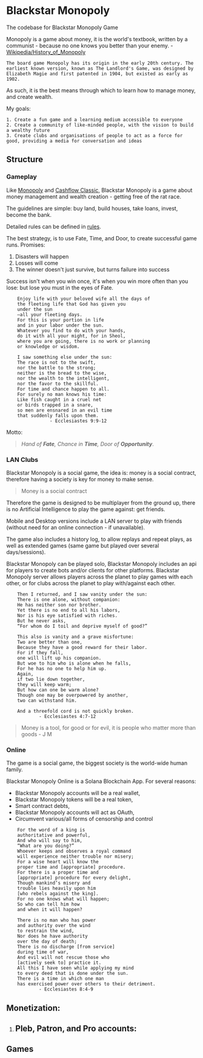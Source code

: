 # Blackstar Monopoly
The codebase for Blackstar Monopoly Game

Monopoly is a game about money, it is the world's textbook, written by a communist - because no one knows you better than your enemy. - [Wikipedia/History_of_Monopoly](https://en.wikipedia.org/wiki/History_of_Monopoly)
```
The board game Monopoly has its origin in the early 20th century. The earliest known version, known as The Landlord's Game, was designed by Elizabeth Magie and first patented in 1904, but existed as early as 1902.

```
As such, it is the best means through which to learn how to manage money, and create wealth.

My goals:
```
1. Create a fun game and a learning medium accessible to everyone
2. Create a community of like-minded people, with the vision to build a wealthy future
3. Create clubs and organisations of people to act as a force for good, providing a media for conversation and ideas
```

## Structure
### Gameplay
Like [Monopoly](https://monopoly.hasbro.com/en-us/digital) and [Cashflow Classic](https://www.richdad.com/classic), Blackstar Monopoly is a game about money management and wealth creation - getting free of the rat race.

The guidelines are simple: buy land, build houses, take loans, invest, become the bank.

Detailed rules can be defined in [rules](https://github.com/Blackstar-Monopoly/Blackstar_Monopoly/blob/main/Rules.md).

The best strategy, is to use Fate, Time, and Door, to create successful game runs.
Promises:
1. Disasters will happen
2. Losses will come
3. The winner doesn't just survive, but turns failure into success

Success isn't when you win once, it's when you win more often than you lose: but lose you must in the eyes of Fate.
```
    Enjoy life with your beloved wife all the days of 
    the fleeting life that God has given you 
    under the sun
    —all your fleeting days. 
    For this is your portion in life 
    and in your labor under the sun. 
    Whatever you find to do with your hands, 
    do it with all your might, for in Sheol, 
    where you are going, there is no work or planning 
    or knowledge or wisdom.
    
    I saw something else under the sun: 
    The race is not to the swift, 
    nor the battle to the strong; 
    neither is the bread to the wise, 
    nor the wealth to the intelligent, 
    nor the favor to the skillful. 
    For time and chance happen to all. 
    For surely no man knows his time: 
    Like fish caught in a cruel net 
    or birds trapped in a snare, 
    so men are ensnared in an evil time 
    that suddenly falls upon them. 
                - Ecclesiastes 9:9-12
```
Motto:
> *Hand of **Fate**, Chance in **Time**, Door of **Opportunity***.

### LAN Clubs 
Blackstar Monopoly is a social game, the idea is: money is a social contract, therefore having a society is key for money to make sense.
> Money is a social contract

Therefore the game is designed to be multiplayer from the ground up, there is no Artificial Intelligence to play the game against: get friends.

Mobile and Desktop versions include a LAN server to play with friends (without need for an online connection - if unavailable).

The game also  includes a history log, to allow replays and repeat plays, as well as extended games (same game but played over several days/sessions).

Blackstar Monopoly can be played solo, 
Blackstar Monopoly includes an api for players to create bots and/or clients for other platforms. 
Blackstar Monopoly server allows players across the planet to play games with each other, 
or for clubs across the planet to play with/against each other.
```
    Then I returned, and I saw vanity under the sun:
    There is one alone, without companion:
    He has neither son nor brother.
    Yet there is no end to all his labors,
    Nor is his eye satisfied with riches.
    But he never asks,
    “For whom do I toil and deprive myself of good?”

    This also is vanity and a grave misfortune:
    Two are better than one,
    Because they have a good reward for their labor. 
    For if they fall, 
    one will lift up his companion.
    But woe to him who is alone when he falls,
    For he has no one to help him up.
    Again, 
    if two lie down together, 
    they will keep warm;
    But how can one be warm alone?
    Though one may be overpowered by another, 
    two can withstand him.

    And a threefold cord is not quickly broken.
            - Ecclesiastes 4:7-12
```
> Money is a tool, for good or for evil, it is people who matter more than goods - J M

### Online
The game is a social game, the biggest society is the world-wide human family.

Blackstar Monopoly Online is a Solana Blockchain App.
For several reasons:
- Blackstar Monopoly accounts will be a real wallet,
- Blackstar Monopoly tokens will be a real token,
- Smart contract debts,
- Blackstar Monopoly accounts will act as OAuth,
- Circumvent various/all forms of censorship and control

```
    For the word of a king is 
    authoritative and powerful,
    And who will say to him,
    “What are you doing?”
    Whoever keeps and observes a royal command 
    will experience neither trouble nor misery;
    For a wise heart will know the 
    proper time and [appropriate] procedure.
    For there is a proper time and 
    [appropriate] procedure for every delight,
    Though mankind’s misery and 
    trouble lies heavily upon him 
    [who rebels against the king].
    For no one knows what will happen;
    So who can tell him how 
    and when it will happen?

    There is no man who has power 
    and authority over the wind 
    to restrain the wind,
    Nor does he have authority 
    over the day of death;
    There is no discharge [from service] 
    during time of war,
    And evil will not rescue those who 
    [actively seek to] practice it. 
    All this I have seen while applying my mind 
    to every deed that is done under the sun. 
    There is a time in which one man 
    has exercised power over others to their detriment. 
            - Ecclesiastes 8:4-9
```

## Monetization:
1. Pleb, Patron, and Pro accounts:
    - 

## Games


